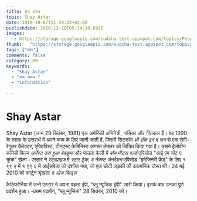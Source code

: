 ```yaml
---
title: शय अस्त्र 
topic: Shay Astar
date: 2018-10-07T11:39:22+02:00
publishdate: 2020-12-20T05:34:10.692Z
images: 
   - https://storage.googleapis.com/sudcha-test.appspot.com/topics/People/shay_astar/1.jpeg
thumb:   "https://storage.googleapis.com/sudcha-test.appspot.com/topics/People/shay_astar/thumb.jpeg"
tags: ["लोग"]
comments: false
category: लोग
keywords: 
  - "Shay Astar"
  - "शय अस्त्र "
  - "information"

---
```

<h1> Shay Astar </h1> <p> </p> <p> Shay Astar (जन्म 29 सितंबर, 1981) एक अमेरिकी अभिनेत्री, गायिका और गीतकार हैं। वह 1990 के दशक के उत्तरार्ध में अपने काम के लिए जानी जाती हैं, जिसमें सिटकॉम <i> थ्री रॉक इन द सन </i> से एक सेमी-रेगुलर कैरेक्टर, एक्टिविस्ट, टीनएस्ट फेमिनिस्ट अगस्त लेफ्लर को चित्रित किया गया है। उसने हेलोवीन कॉमेडी फिल्म <i> अर्नेस्ट डरा हुआ बेवकूफ </i> और पाउला केली में <i> बॉय मीट्स वर्ल्ड </i> एपिसोड "आई एम नॉट ए क्रुक" खेला। एस्टार ने <i> एंटरप्राइज </i> में <i> स्टार ट्रेक: द नेक्स्ट जेनरेशन </i> एपिसोड "इमेजिनरी फ्रेंड" के लिए १ ९९ २ में १ ९९ ६ में आईसबेला को दर्शाया गया, जो एक छोटी लड़की की काल्पनिक दोस्त थी। 24 मई 2010 को कार्टून श्रृंखला <i> द ओज किड्स </i> </p> <p> कैलिफोर्निया में जन्मे एस्टार ने अपना पहला ईपी, "ब्लू म्यूजिक ईपी" जारी किया। इसके बाद उनका पूर्ण प्रदर्शन हुआ। -प्रथम पदार्पण, "ब्लू म्यूजिक" 28 सितंबर, 2010 को। </p> 